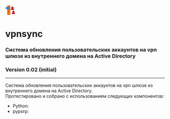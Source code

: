 ![Alt text](vpnsync.png?raw=true "Title")
# vpnsync
### Система обновления пользовательских аккаунтов на vpn шлюзе из внутреннего домена на Active Directory
### Version 0.02 (initial)
<hr>
Система обновления пользовательских аккаунтов на vpn шлюзе из внутреннего домена на Active Directory.
<br>
Протестировано и собрано с использованием следующих компонентов:
<ul>
  <li>Python: </li>
  <li>pypsrp: </li>
 </ul>
